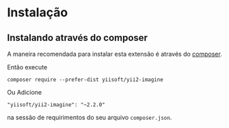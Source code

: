 Instalação
============

## Instalando através do composer

A maneira recomendada para instalar esta extensão é através do [composer](http://getcomposer.org/download/).

Então execute

```
composer require --prefer-dist yiisoft/yii2-imagine
```

Ou Adicione

```
"yiisoft/yii2-imagine": "~2.2.0"
```

na sessão de requirimentos do seu arquivo `composer.json`.
